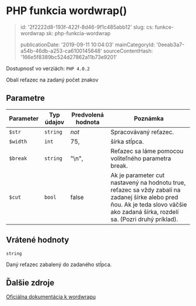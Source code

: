 PHP funkcia wordwrap()
======================

> id: '2f2222d8-193f-422f-8d46-9f1c485abb12'
> slug:
> 	cs: funkce-wordwrap
> 	sk: php-funkcia-wordwrap
> 
> publicationDate: '2019-09-11 10:04:03'
> mainCategoryId: '0eeab3a7-a54b-46db-a253-ca6100145648'
> sourceContentHash: '166e5f8389bc524d27862a11b73e9201'

Dostupnosť vo verziách: `PHP 4.0.2`

Obalí reťazec na zadaný počet znakov


Parametre
--------------

| Parameter | Typ údajov | Predvolená hodnota | Poznámka |
|-----|-----|-----|-----|
| `$str` | `string` | *not* | Spracovávaný reťazec. |
| `$width` | `int` | 75, | šírka stĺpca. |
| `$break` | `string` | "\n", | Reťazec sa láme pomocou voliteľného parametra break. |
| `$cut` | `bool` | false | Ak je parameter cut nastavený na hodnotu true, reťazec sa vždy zabalí na zadanej šírke alebo pred ňou. Ak je teda slovo väčšie ako zadaná šírka, rozdelí sa. (Pozri druhý príklad).


Vrátené hodnoty
----------------

`string`

Daný reťazec zabalený do zadaného stĺpca.

Ďalšie zdroje
------------

[Oficiálna dokumentácia k wordwrapu](https://www.php.net/manual/en/function.wordwrap.php)
